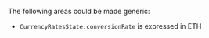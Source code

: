 The following areas could be made generic:

* `CurrencyRatesState.conversionRate` is expressed in ETH

